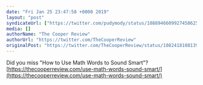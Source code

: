 ```yaml
---
date: "Fri Jan 25 23:47:58 +0000 2019"
layout: "post"
syndicateUrl: ["https://twitter.com/pudymody/status/1088946609927450625"]
media: []
authorName: "The Cooper Review"
authorUrl: "https://twitter.com/TheCooperReview"
originalPost: "https://twitter.com/TheCooperReview/status/1082418108139212807"
---
```

Did you miss "How to Use Math Words to Sound Smart"? [https://thecooperreview.com/use-math-words-sound-smart/](https://thecooperreview.com/use-math-words-sound-smart/)